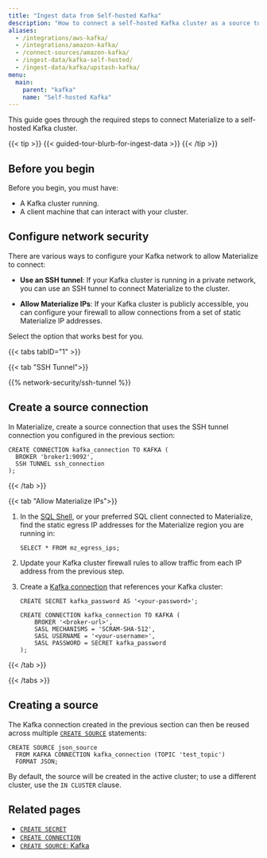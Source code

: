 ```yaml
---
title: "Ingest data from Self-hosted Kafka"
description: "How to connect a self-hosted Kafka cluster as a source to Materialize."
aliases:
  - /integrations/aws-kafka/
  - /integrations/amazon-kafka/
  - /connect-sources/amazon-kafka/
  - /ingest-data/kafka-self-hosted/
  - /ingest-data/kafka/upstash-kafka/
menu:
  main:
    parent: "kafka"
    name: "Self-hosted Kafka"
---
```


[//]: # "TODO(morsapaes) The Kafka guides need to be rewritten for consistency
with the Postgres ones. We should include spill to disk in the guidance then."

This guide goes through the required steps to connect Materialize to a
self-hosted Kafka cluster.

{{< tip >}}
{{< guided-tour-blurb-for-ingest-data >}}
{{< /tip >}}

## Before you begin

Before you begin, you must have:

- A Kafka cluster running.
- A client machine that can interact with your cluster.

## Configure network security

There are various ways to configure your Kafka network to allow Materialize to
connect:

- **Use an SSH tunnel**: If your Kafka cluster is running in a private network,
    you can use an SSH tunnel to connect Materialize to the cluster.

- **Allow Materialize IPs**: If your Kafka cluster is publicly accessible, you
    can configure your firewall to allow connections from a set of static
    Materialize IP addresses.

Select the option that works best for you.

{{< tabs tabID="1" >}}

{{< tab "SSH Tunnel">}}

{{% network-security/ssh-tunnel %}}

## Create a source connection

In Materialize, create a source connection that uses the SSH tunnel connection
you configured in the previous section:

```mzsql
CREATE CONNECTION kafka_connection TO KAFKA (
  BROKER 'broker1:9092',
  SSH TUNNEL ssh_connection
);
```

{{< /tab >}}

{{< tab "Allow Materialize IPs">}}

1. In the [SQL Shell](/console/), or your preferred SQL
   client connected to Materialize, find the static egress IP addresses for the
   Materialize region you are running in:

    ```mzsql
    SELECT * FROM mz_egress_ips;
    ```

1. Update your Kafka cluster firewall rules to allow traffic from each IP
   address from the previous step.

1. Create a [Kafka connection](/sql/create-connection/#kafka) that references
   your Kafka cluster:

    ```mzsql
    CREATE SECRET kafka_password AS '<your-password>';

    CREATE CONNECTION kafka_connection TO KAFKA (
        BROKER '<broker-url>',
        SASL MECHANISMS = 'SCRAM-SHA-512',
        SASL USERNAME = '<your-username>',
        SASL PASSWORD = SECRET kafka_password
    );
    ```

{{< /tab >}}

{{< /tabs >}}

## Creating a source

The Kafka connection created in the previous section can then be reused across
multiple [`CREATE SOURCE`](/sql/create-source/kafka/) statements:

```mzsql
CREATE SOURCE json_source
  FROM KAFKA CONNECTION kafka_connection (TOPIC 'test_topic')
  FORMAT JSON;
```

By default, the source will be created in the active cluster; to use a different
cluster, use the `IN CLUSTER` clause.

## Related pages

- [`CREATE SECRET`](/sql/create-secret)
- [`CREATE CONNECTION`](/sql/create-connection)
- [`CREATE SOURCE`: Kafka](/sql/create-source/kafka)
